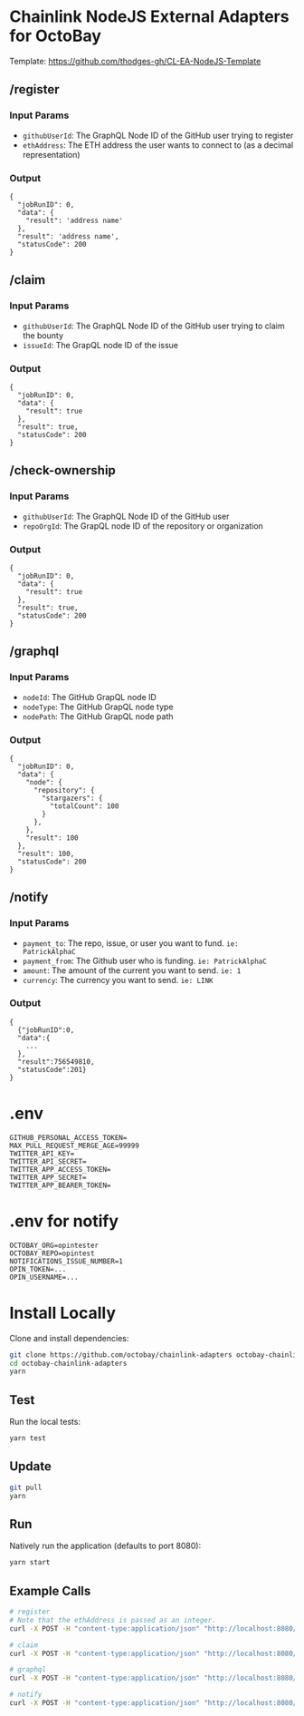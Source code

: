 # Chainlink NodeJS External Adapters for OctoBay

Template: https://github.com/thodges-gh/CL-EA-NodeJS-Template

## /register

### Input Params

- `githubUserId`: The GraphQL Node ID of the GitHub user trying to register
- `ethAddress`: The ETH address the user wants to connect to (as a decimal representation)

### Output

```
{
  "jobRunID": 0,
  "data": {
    "result": 'address name'
  },
  "result": 'address name',
  "statusCode": 200
}
```

## /claim

### Input Params

- `githubUserId`: The GraphQL Node ID of the GitHub user trying to claim the bounty
- `issueId`: The GrapQL node ID of the issue

### Output

```
{
  "jobRunID": 0,
  "data": {
    "result": true
  },
  "result": true,
  "statusCode": 200
}
```

## /check-ownership

### Input Params

- `githubUserId`: The GraphQL Node ID of the GitHub user
- `repoOrgId`: The GrapQL node ID of the repository or organization

### Output

```
{
  "jobRunID": 0,
  "data": {
    "result": true
  },
  "result": true,
  "statusCode": 200
}
```

## /graphql

### Input Params

- `nodeId`: The GitHub GrapQL node ID
- `nodeType`: The GitHub GrapQL node type
- `nodePath`: The GitHub GrapQL node path

### Output

```
{
  "jobRunID": 0,
  "data": {
    "node": {
      "repository": {
        "stargazers": {
          "totalCount": 100
        }
      },
    },
    "result": 100
  },
  "result": 100,
  "statusCode": 200
}
```

## /notify

### Input Params

- `payment_to`: The repo, issue, or user you want to fund. ```ie: PatrickAlphaC```
- `payment_from`: The Github user who is funding. ```ie: PatrickAlphaC```
- `amount`: The amount of the current you want to send. ```ie: 1```
- `currency`: The currency you want to send. ```ie: LINK```

### Output

```
{
  {"jobRunID":0,
  "data":{
    ...
  },
  "result":756549810,
  "statusCode":201}
}
```

# .env

```
GITHUB_PERSONAL_ACCESS_TOKEN=
MAX_PULL_REQUEST_MERGE_AGE=99999
TWITTER_API_KEY=
TWITTER_API_SECRET=
TWITTER_APP_ACCESS_TOKEN=
TWITTER_APP_SECRET=
TWITTER_APP_BEARER_TOKEN=
```

# .env for notify

```
OCTOBAY_ORG=opintester
OCTOBAY_REPO=opintest
NOTIFICATIONS_ISSUE_NUMBER=1
OPIN_TOKEN=...
OPIN_USERNAME=...
```

# Install Locally

Clone and install dependencies:

```bash
git clone https://github.com/octobay/chainlink-adapters octobay-chainlink-adapters
cd octobay-chainlink-adapters
yarn
```

## Test

Run the local tests:

```bash
yarn test
```

## Update

```bash
git pull
yarn
```

## Run

Natively run the application (defaults to port 8080):

```bash
yarn start
```

## Example Calls

```bash
# register
# Note that the ethAddress is passed as an integer.
curl -X POST -H "content-type:application/json" "http://localhost:8080/register" --data '{ "id": 0, "data": { "githubUserId": "MDQ6VXNlcjY3OTI1Nzg=", "ethAddress": "1234..." } }'

# claim
curl -X POST -H "content-type:application/json" "http://localhost:8080/claim" --data '{ "id": 0, "data": { "githubUserId": "MDQ6VXNlcjY3OTI1Nzg=", "issueId": "MDExOlB..." } }'

# graphql
curl -X POST -H "content-type:application/json" "http://localhost:8080/graphql" --data '{ "id": 0, "data": { "nodeId": "MDExOlB...", "nodeType": "Issue", "nodePath": "repository.stargazers.totalCount" } }'

# notify
curl -X POST -H "content-type:application/json" "http://localhost:8080/notify" --data '{ "id": 0, "data": { "payment_to":"PatrickAlphaC", "payment_from": "opintester", "amount": 1, "currency": "LINK" } }'
```
